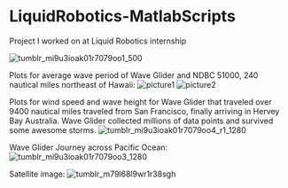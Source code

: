 # LiquidRobotics-MatlabScripts
Project I worked on at Liquid Robotics internship 


![tumblr_mi9u3ioak01r7079oo1_500](https://cloud.githubusercontent.com/assets/17863675/16778962/26320bd8-4825-11e6-8d9a-33f0ff4d4fee.jpg)

Plots for average wave period of Wave Glider and NDBC 51000, 240 nautical miles northeast of Hawaii:
![picture1](https://cloud.githubusercontent.com/assets/17863675/16779123/d3ad3634-4825-11e6-931b-7fd4580a60f7.png)
![picture2](https://cloud.githubusercontent.com/assets/17863675/16779128/d6c6ed2e-4825-11e6-824c-07cbc85b28e1.png)

Plots for wind speed and wave height for Wave Glider that traveled over 9400 nautical miles traveled from San Francisco,  finally arriving in Hervey Bay Australia.  Wave Glider collected millions of data points and survived some awesome storms.
![tumblr_mi9u3ioak01r7079oo4_r1_1280](https://cloud.githubusercontent.com/assets/17863675/16778968/29a83616-4825-11e6-915d-7a0f2a8865d9.png)

Wave Glider Journey across Pacific Ocean:
![tumblr_mi9u3ioak01r7079oo3_1280](https://cloud.githubusercontent.com/assets/17863675/16778971/2e864fd8-4825-11e6-88da-da4be8013b31.png)

Satellite image:
![tumblr_m79l68l9wr1r38sgh](https://cloud.githubusercontent.com/assets/17863675/16778973/347e9166-4825-11e6-8d47-d8e5ef4bb9ad.png)
